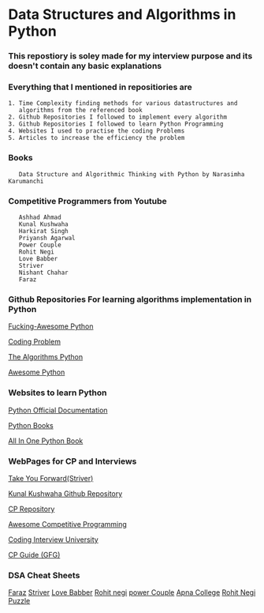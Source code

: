 # Data Structures and Algorithms in Python

### This repostiory is soley made for my interview purpose and its doesn't contain any basic explanations



### Everything that I mentioned in repositiories are
    
    1. Time Complexity finding methods for various datastructures and 
       algorithms from the referenced book
    2. Github Repositories I followed to implement every algorithm 
    3. Github Repositories I followed to learn Python Programming 
    4. Websites I used to practise the coding Problems 
    5. Articles to increase the efficiency the problem   

###  Books

       Data Structure and Algorithmic Thinking with Python by Narasimha Karumanchi
###  Competitive Programmers from Youtube

       Ashhad Ahmad  
       Kunal Kushwaha
       Harkirat Singh  
       Priyansh Agarwal
       Power Couple
       Rohit Negi  
       Love Babber
       Striver  
       Nishant Chahar  
       Faraz  

### Github Repositories For learning algorithms implementation in Python
 
[Fucking-Awesome Python](https://github.com/trananhkma/fucking-awesome-python#algorithms-and-design-patterns)

[Coding Problem](https://github.com/MTrajK/coding-problems)

[The Algorithms Python](https://github.com/TheAlgorithms/Python)

[Awesome Python](https://github.com/vinta/awesome-python/#algorithms-and-design-patterns)

### Websites to learn Python
[Python Official Documentation](https://docs.python.org/3/)

[Python Books](https://wiki.python.org/moin/IntroductoryBooks)

[All In One Python Book](https://books.goalkicker.com/PythonBook/)

### WebPages for CP and Interviews

[Take You Forward(Striver)](https://takeuforward.org)

[Kunal Kushwaha Github Repository](https://github.com/kunal-kushwaha/Competitive-Programming-Resources)

[CP Repository](https://github.com/kothariji/competitive-programming)

[Awesome Competitive Programming](https://github.com/lnishan/awesome-competitive-programming)

[Coding Interview University](https://github.com/jwasham/coding-interview-university)

[CP Guide (GFG)](https://www.geeksforgeeks.org/competitive-programming-a-complete-guide/?ref=shm)

### DSA Cheat Sheets

[Faraz]()
[Striver](https://takeuforward.org/strivers-a2z-dsa-course/strivers-a2z-dsa-course-sheet-2/)
[Love Babber](https://drive.google.com/file/d/1FMdN_OCfOI0iAeDlqswCiC2DZzD4nPsb/view?pli=1)
[Rohit negi](https://docs.google.com/spreadsheets/d/1Pud-)
[power Couple](https://leetcode.com/problem-list/top-interview-questions/
)
[Apna College](https://docs.google.com/spreadsheets/d/1hXserPuxVoWMG9Hs7y8wVdRCJTcj3xMBAEYUOXQ5Xag/edit#gid=0)
[Rohit Negi Puzzle]( https://docs.google.com/spreadsheets/d/1zQs62-IO43qGzf83FIKtuxTUBDGI3d4qLXpO426z-vg/edit#gid=0)